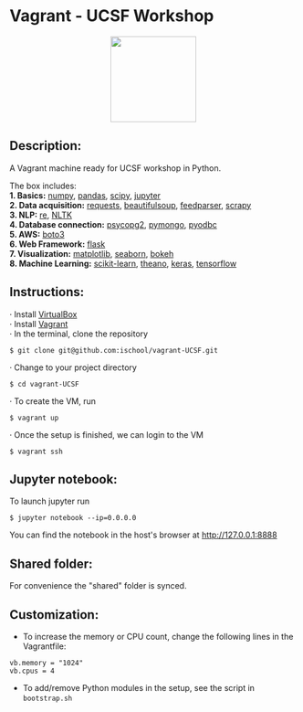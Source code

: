 # Vagrant - UCSF Workshop

<p align="center">
	<img src=“vagrant.png" width="150">
</p>

## Description:
A Vagrant machine ready for UCSF workshop in Python.

The box includes: <br />
**1. Basics:** [numpy](http://www.numpy.org/), [pandas](http://pandas.pydata.org/), [scipy](https://www.scipy.org/), [jupyter](http://jupyter.org/) <br />
**2. Data acquisition:** [requests](http://docs.python-requests.org/en/master/), [beautifulsoup](https://www.crummy.com/software/BeautifulSoup/), [feedparser](http://pythonhosted.org/feedparser/), [scrapy](http://scrapy.org/) <br />
**3. NLP:** [re](https://docs.python.org/2/library/re.html), [NLTK](http://www.nltk.org/) <br />
**4. Database connection:** [psycopg2](http://initd.org/psycopg/), [pymongo](https://docs.mongodb.com/getting-started/python/client/), [pyodbc](http://mkleehammer.github.io/pyodbc/) <br />
**5. AWS:** [boto3](https://boto3.readthedocs.io/en/latest/) <br />
**6. Web Framework:** [flask](http://flask.pocoo.org/) <br />
**7. Visualization:** [matplotlib](http://matplotlib.org/), [seaborn](https://stanford.edu/~mwaskom/software/seaborn/), [bokeh](http://bokeh.pydata.org/en/latest/) <br />
**8. Machine Learning:** [scikit-learn](http://scikit-learn.org/stable/), [theano](http://deeplearning.net/software/theano/), [keras](http://keras.io/), [tensorflow](https://www.tensorflow.org/) <br />

## Instructions:
· Install [VirtualBox](https://www.virtualbox.org/wiki/Downloads) <br />
· Install [Vagrant](https://www.vagrantup.com/) <br />
· In the terminal, clone the repository <br />
```
$ git clone git@github.com:ischool/vagrant-UCSF.git
```
· Change to your project directory <br />
```
$ cd vagrant-UCSF
```
· To create the VM, run 
```
$ vagrant up
``` 
· Once the setup is finished, we can login to the VM 
```
$ vagrant ssh
``` 

## Jupyter notebook:
To launch jupyter run <br />
```
$ jupyter notebook --ip=0.0.0.0
```
You can find the notebook in the host's browser at http://127.0.0.1:8888


## Shared folder:
For convenience the "shared" folder is synced.

## Customization:
- To increase the memory or CPU count, change the following lines in the Vagrantfile: 
```
vb.memory = "1024"
vb.cpus = 4
```
- To add/remove Python modules in the setup, see the script in ```bootstrap.sh```


